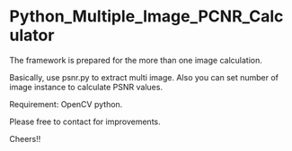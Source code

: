 # Python_Multiple_Image_PCNR_Calculator
The framework is prepared for the more than one image calculation.

Basically, use psnr.py to extract multi image. Also you can set number of image instance to calculate PSNR values. 

Requirement: OpenCV python.

Please free to contact for improvements.

Cheers!!

